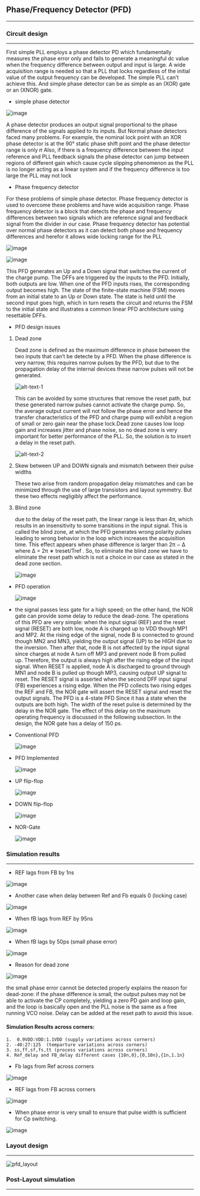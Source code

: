 ## Phase/Frequency Detector (PFD) 
----------------------------------

### Circuit design 
----------------------
First simple PLL employs a phase detector PD which fundamentally measures the phase error only and fails to generate a meaningful dc value when the frequency difference between output and input is large. A wide acquisition range is needed so that a PLL that locks regardless of the initial value of the output frequency can be developed. The simple PLL can’t achieve this. And simple phase detector can be as simple as an (XOR) gate or an (XNOR) gate.

* simple phase detector 

![image](../../images/Diagrams/PFD/png/Simple_PFD.png)

A phase detector produces an output signal proportional to the phase difference of the signals applied to its inputs. But Normal phase detectors faced many problems. For example, the nominal lock point with an XOR phase detector is at the 90° static phase shift point and the phase detector range is only 𝜋 Also, if there is a frequency difference between the input reference and PLL feedback signals the phase detector can jump between regions of different gain which cause cycle slipping phenomenon as the PLL is no longer acting as a linear system and if the frequency difference is too large the PLL may not lock
 
* Phase frequency detector

For these problems of simple phase detector. Phase frequency detector is used to overcome these problems and have wide acquisition range. Phase frequency detector is a block that detects the phase and frequency differences between two signals which are reference signal and feedback signal from the divider in our case. Phase frequency detector has potential over normal phase detectors as it can detect both phase and frequency differences and herefor it allows wide locking range for the PLL

![image](../../images/Diagrams/PFD/png/pfd_operation.png)

![image](../../images/Diagrams/PFD/png/state_diagram.png)

This PFD generates an Up and a Down signal that switches the current of the charge pump. The DFFs are triggered by the inputs to the PFD. Initially, both outputs are low. When one of the PFD inputs rises, the corresponding output becomes high. The state of the finite-state machine (FSM) moves from an initial state to an Up or Down state. The state is held until the second input goes high, which in turn resets the circuit and returns the FSM to the initial state and illustrates a common linear PFD architecture using resettable DFFs.

* PFD design issues

1. Dead zone

	Dead zone is defined as the maximum difference in phase between the two inputs that can’t be detecte by a PFD. When the phase difference is very narrow, this 		requires narrow pulses by the PFD, but due to the propagation delay of the internal devices these narrow pulses will not be generated. 
	
	![alt-text-1](../../images/Diagrams/PFD/png/deadzoneexits.png)
	
	This can be avoided by some structures that remove the reset path, but these generated narrow pulses cannot activate the charge pump. So, the average output current will not follow the phase error and hence the transfer characteristics of the PFD and charge pump will exhibit a region of small or zero gain near the phase lock.Dead zone causes low loop gain and increases jitter and phase noise, so no dead zone is very important for better performance of the PLL. So, the solution is to insert a delay in the reset path.
	
	![alt-text-2](../../images/Diagrams/PFD/png/deadzonefree.png)

2. Skew between UP and DOWN signals and mismatch between their pulse widths

	These two arise from random propagation delay mismatches and can be minimized through the use of large transistors and layout symmetry. But these two effects 	negligibly affect the performance.

3.  Blind zone

	due to the delay of the reset path, the linear range is less than 4π, which results in an insensitivity to some transitions in the input signal. This is called the blind zone, at which the PFD generates wrong polarity pulses leading to wrong behavior in the loop which increases the acquisition time. This effect appears when phase difference is larger than 2π − ∆ where ∆ = 2π ∗ treset/Tref . So, to eliminate the blind zone we have to eliminate the reset path which is not a choice in our case as stated in the dead zone section.
	
	![image](../../images/Diagrams/PFD/png/blindzone.png)

* PFD operation 

	![image](../../images/Diagrams/PFD/png/UP_DFF_PFD_RED_LABEL.png)

* the signal passes less gate for a high speed; on the other hand, the NOR gate can provide some delay to reduce the dead-zone. The operations of this PFD are very simple: when the input signal (REF) and the reset signal (RESET) are both low, node A is charged up to VDD though MP1 and MP2. At the rising edge of the signal, node B is connected to ground though MN2 and MN3, yielding the output signal (UP) to be HIGH due to the inversion. Then after that, node B is not affected by the input signal since charges at node A turn off MP3 and prevent node B from pulled up. Therefore, the output is always high after the rising edge of the input signal. When RESET is applied, node A is discharged to ground through MN1 and node B is pulled up though MP3, causing output UP signal to reset. The RESET signal is asserted when the second DFF input signal (FB) experiences a rising edge. When the PFD collects two rising edges the REF and FB, the NOR gate will assert the RESET signal and reset the output signals. The PFD is a 4-state PFD Since it has a state when the outputs are both high. The width of the reset pulse is determined by the delay in the NOR gate. The effect of this delay on the maximum operating frequency is discussed in the following subsection. In the design, the NOR gate has a delay of 150 ps.


* Conventional PFD

	![image](../../images/Diagrams/PFD/png/conv_pfd.png)

* PFD Implemented

	![image](../../images/Diagrams/PFD/png/Implementation.png)

* UP flip-flop 

	![image](../../images/Diagrams/PFD/png/UP_PFD_FF.png)

* DOWN flip-flop

	![image](../../images/Diagrams/PFD/png/DWN_DFF_PFD.png)

* NOR-Gate

	![image](../../images/Diagrams/PFD/png/NOR.png)

### Simulation results 
----------------------

* REF lags from FB  by 1ns 

![image](https://user-images.githubusercontent.com/110326591/194724464-074750bb-52a1-4c21-a408-66a5d73765ee.png)

*  Another case when delay between Ref and Fb equals 0 (locking case)

![image](https://user-images.githubusercontent.com/110326591/194724486-b90f0df3-5ca5-4505-91cc-d78929764f5c.png)

* When  fB lags from REF  by 95ns

![image](https://user-images.githubusercontent.com/110326591/194724517-37bcbe93-e369-4cf0-b69b-90a5cc9ff02c.png)

* When  fB lags by 50ps (small phase error)

![image](https://user-images.githubusercontent.com/110326591/194724541-8b023b7a-5bfe-4bba-bed1-8c2b9ed66535.png)

* Reason for dead zone

![image](../../images/Diagrams/PFD/png/deadzone_reason.png)

the small phase error cannot be detected properly explains the reason for dead-zone: if the phase difference is small, the output pulses may not be able to activate the CP completely, yielding a zero PD gain and loop gain, and the loop is basically open and the PLL noise is the same as a free running VCO noise. Delay can be added at the reset path to avoid this issue.

#### Simulation Results across corners:
	1.  0.9VDD:VDD:1.1VDD (supply variations across corners)
	2. -40:27:125  (temparture variations across corners) 
	3. ss,ff,sf,fs,tt (process variations across corners)
	4. Ref_delay and FB_delay different cases {10n,0},{0,10n},{1n,1.1n}
	  

* Fb lags from Ref across corners

![image](https://user-images.githubusercontent.com/110326591/194724625-96a725e7-83e3-4464-a40c-c88f19b46662.png)

* REF lags from FB across corners

![image](https://user-images.githubusercontent.com/110326591/194724641-d0ff7e98-df73-436b-a519-2cab8bf7f855.png)

* When phase error is very small to  ensure that pulse width is sufficient for  Cp switching.  

![image](https://user-images.githubusercontent.com/110326591/194724652-1740c6ff-92e8-4f67-852c-5a4c3bb240f4.png)

### Layout design 
----------------------

![pfd_layout](../../images/Layout/pfd_layout.png)

### Post-Layout simulation
----------------------

